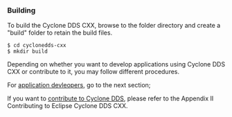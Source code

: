 ### Building

To build the Cyclone DDS CXX, browse to the folder directory and create a &quot;build&quot; folder to retain the build files.

```
$ cd cyclonedds-cxx
$ mkdir build
```

Depending on whether you want to develop applications using Cyclone DDS CXX or contribute to it, you may follow different procedures.


For [application devleopers](InstallCycloneDDS-CXX/for-application-developers.html), go to the next section;

If you want to [contribute to Cyclone DDS](Appendix/CycloneDDS-CXX-contribute/index.html), please refer to the Appendix II Contributing to Eclipse Cyclone DDS CXX.